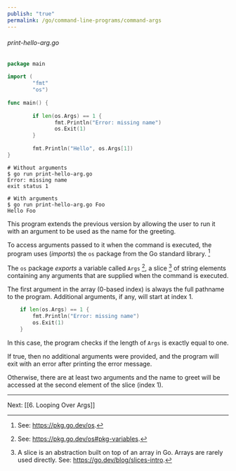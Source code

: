 ```yaml
---
publish: "true"
permalink: /go/command-line-programs/command-args
---
```


###### print-hello-arg.go
```go
package main  
  
import (  
        "fmt"  
        "os")  
  
func main() {  
  
        if len(os.Args) == 1 {  
               fmt.Println("Error: missing name")  
               os.Exit(1)  
        }
  
        fmt.Println("Hello", os.Args[1])  
}
```

```
# Without arguments
$ go run print-hello-arg.go
Error: missing name
exit status 1

# With arguments
$ go run print-hello-arg.go Foo
Hello Foo
```


This program extends the previous version by allowing the user to run it with an argument to be used as the name for the greeting.

To access arguments passed to it when the command is executed, the program uses (*imports*) the `os` package from the Go standard library. [^1]

The `os` package *exports* a variable called `Args` [^2], a slice [^3] of string elements containing any arguments that are supplied when the command is executed.

The first argument in the array (0-based index) is always the full pathname to the program. Additional arguments, if any, will start at index 1.

```go
	if len(os.Args) == 1 {
		fmt.Println("Error: missing name")
		os.Exit(1)
	}
```

In this case, the program checks if the length of `Args` is exactly equal to one.

If true, then no additional arguments were provided, and the program will exit with an error after printing the error message.

Otherwise, there are at least two arguments and the name to greet will be accessed at the second element of the slice (index 1).

---
Next: [[6. Looping Over Args]]


[^1]:  See: https://pkg.go.dev/os.
[^2]: See: https://pkg.go.dev/os#pkg-variables.
[^3]: A slice is an abstraction built on top of an array in Go. Arrays are rarely used directly. See: https://go.dev/blog/slices-intro.
